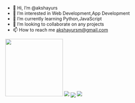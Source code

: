 - 👋 Hi, I’m @akshayurs
- 👀 I’m interested in Web Development,App Development
- 🌱 I’m currently learning Python,JavaScript
- 💞️ I’m looking to collaborate on any projects
- 📫 How to reach me akshayursm@gmail.com
<img height="180em" src="https://github-readme-stats.vercel.app/api?username=akshayurs&show_icons=true&hide_border=true&&count_private=true&include_all_commits=true" />
<img src="https://github-readme-stats.vercel.app/api/top-langs/?username=akshayurs&layout=compact"/>
<img align="center" src="https://github-readme-streak-stats.herokuapp.com/?user=akshayurs">
<img src="https://github-profile-trophy.vercel.app/?username=akshayurs"/>
